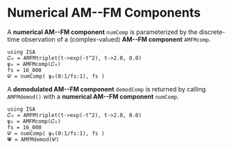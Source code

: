 # Numerical AM--FM Components

A **numerical AM--FM component** `numComp` is parameterized by the discrete-time observation of a (complex-valued) **AM--FM component** `AMFMcomp`.
```@example
using ISA
𝐶₀ = AMFMtriplet(t->exp(-t^2), t->2.0, 0.0)
ψ₀ = AMFMcomp(𝐶₀)
fs = 16_000
𝛹 = numComp( ψ₀(0:1/fs:1), fs )
```

A **demodulated AM--FM component** `demodComp` is returned by calling `AMFMdemod()` with a **numerical AM--FM component** `numComp`.
```@example
using ISA
𝐶₀ = AMFMtriplet(t->exp(-t^2), t->2.0, 0.0)
ψ₀ = AMFMcomp(𝐶₀)
fs = 16_000
𝛹 = numComp( ψ₀(0:1/fs:1), fs )
𝚿 = AMFMdemod(𝛹)
```
